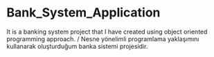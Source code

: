 # Bank_System_Application
 It is a banking system project that I have created using object oriented programming approach. /  Nesne yönelimli programlama yaklaşımını kullanarak oluşturduğum banka sistemi projesidir.
